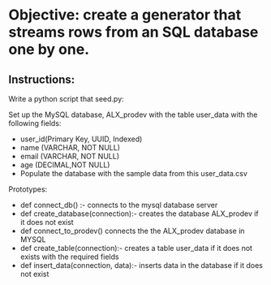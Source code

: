 # Objective: create a generator that streams rows from an SQL database one by one.

## Instructions:

Write a python script that seed.py:

Set up the MySQL database, ALX_prodev with the table user_data with the following fields:
* user_id(Primary Key, UUID, Indexed)
* name (VARCHAR, NOT NULL)
* email (VARCHAR, NOT NULL)
* age (DECIMAL,NOT NULL)
* Populate the database with the sample data from this user_data.csv

Prototypes:

* def connect_db() :- connects to the mysql database server
* def create_database(connection):- creates the database ALX_prodev if it does not exist
* def connect_to_prodev() connects the the ALX_prodev database in MYSQL
* def create_table(connection):- creates a table user_data if it does not exists with the required fields
* def insert_data(connection, data):- inserts data in the database if it does not exist
